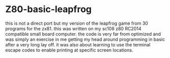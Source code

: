 # Z80-basic-leapfrog
this is not a direct port but my version of the leapfrog game from 30 programs for the zx81.
this was written on my sc108 z80 RC2014 compatible small board computer.
the code is very far from optimized and was simply an exercise in me getting my head around programming in basic after a very long lay off.
it was also about learning to use the terminal escape codes to enable printing at specific screen locations.
